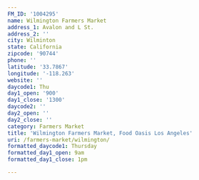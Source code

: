 ```yaml
---
FM_ID: '1004295'
name: Wilmington Farmers Market
address_1: Avalon and L St.
address_2: ''
city: Wilminton
state: California
zipcode: '90744'
phone: ''
latitude: '33.7867'
longitude: '-118.263'
website: ''
daycode1: Thu
day1_open: '900'
day1_close: '1300'
daycode2: ''
day2_open: ''
day2_close: ''
category: Farmers Market
title: 'Wilmington Farmers Market, Food Oasis Los Angeles'
uri: /farmers-market/wilmington/
formatted_daycode1: Thursday
formatted_day1_open: 9am
formatted_day1_close: 1pm

---
```

